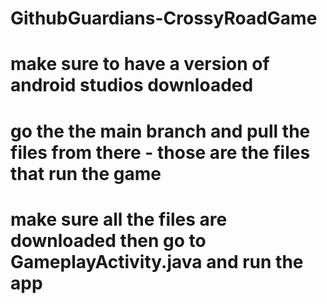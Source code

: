 # GithubGuardians-CrossyRoadGame

# make sure to have a version of android studios downloaded
# go the the main branch and pull the files from there - those are the files that run the game 
# make sure all the files are downloaded then go to GameplayActivity.java and run the app 
